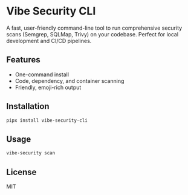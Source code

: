 # Vibe Security CLI

A fast, user-friendly command-line tool to run comprehensive security scans (Semgrep, SQLMap, Trivy) on your codebase. Perfect for local development and CI/CD pipelines.

## Features
- One-command install
- Code, dependency, and container scanning
- Friendly, emoji-rich output

## Installation
```sh
pipx install vibe-security-cli
```

## Usage
```sh
vibe-security scan
```

## License
MIT
